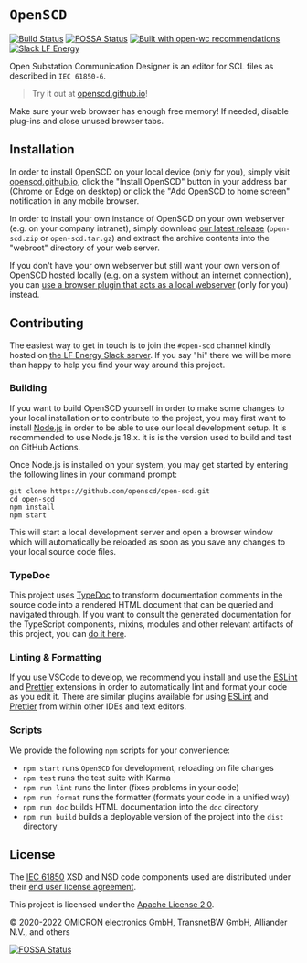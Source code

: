 # `OpenSCD`

[![Build Status](https://travis-ci.org/openscd/open-scd.svg?branch=main)](https://travis-ci.org/openscd/open-scd)
[![FOSSA Status](https://app.fossa.com/api/projects/git%2Bgithub.com%2Fopenscd%2Fopen-scd.svg?type=shield)](https://app.fossa.com/projects/git%2Bgithub.com%2Fopenscd%2Fopen-scd?ref=badge_shield)
[![Built with open-wc recommendations](https://img.shields.io/badge/built%20with-open--wc-blue.svg)](https://github.com/open-wc)
[![Slack LF Energy](https://img.shields.io/badge/LF%20Energy%20Slack-%20%23OpenSCD%20chat-purple?logo=slack&color=2aa198&labelColor=6c71c4)](https://lfenergy.slack.com/archives/C03LH7EUP34)

Open Substation Communication Designer is an editor for SCL files as described in `IEC 61850-6`.

> Try it out at [openscd.github.io](https://openscd.github.io)!

Make sure your web browser has enough free memory! If needed, disable plug-ins and close unused browser tabs.

## Installation

In order to install OpenSCD on your local device (only for you), simply visit [openscd.github.io](https://openscd.github.io), click the "Install OpenSCD" button in your address bar (Chrome or Edge on desktop) or click the "Add OpenSCD to home screen" notification in any mobile browser.

In order to install your own instance of OpenSCD on your own webserver (e.g. on your company intranet), simply download [our latest release](https://github.com/openscd/open-scd/releases/latest) (`open-scd.zip` or `open-scd.tar.gz`) and extract the archive contents into the "webroot" directory of your web server.

If you don't have your own webserver but still want your own version of OpenSCD hosted locally (e.g. on a system without an internet connection), you can [use a browser plugin that acts as a local webserver](https://github.com/openscd/open-scd/wiki/Install-OpenSCD#offline) (only for you) instead.

## Contributing

The easiest way to get in touch is to join the `#open-scd` channel kindly hosted on [the LF Energy Slack server](https://lfenergy.slack.com/archives/C03LH7EUP34). 
If you say "hi" there we will be more than happy to help you find your way around this project.

### Building

If you want to build OpenSCD yourself in order to make some changes to your local installation or to contribute to the project, you may first want to install [Node.js](https://nodejs.org/) in order to be able to use our local development setup. It is recommended to use Node.js 18.x. it is is the version used to build and test on GitHub Actions.

Once Node.js is installed on your system, you may get started by entering the following lines in your command prompt:

```
git clone https://github.com/openscd/open-scd.git
cd open-scd
npm install
npm start
```

This will start a local development server and open a browser window which will automatically be reloaded as soon as you save any changes to your local source code files.

### TypeDoc

This project uses [TypeDoc](https://typedoc.org/) to transform documentation comments in the source code into a rendered HTML document that can be queried and navigated through. If you want to consult the generated documentation for the TypeScript components, mixins, modules and other relevant artifacts of this project, you can [do it here](https://openscd.github.io/doc/).

### Linting & Formatting

If you use VSCode to develop, we recommend you install and use the [ESLint](https://marketplace.visualstudio.com/items?itemName=dbaeumer.vscode-eslint) and [Prettier](https://marketplace.visualstudio.com/items?itemName=esbenp.prettier-vscode) extensions in order to automatically lint and format your code as you edit it. There are similar plugins available for using [ESLint](https://eslint.org/) and [Prettier](https://prettier.io/) from within other IDEs and text editors.

### Scripts

We provide the following `npm` scripts for your convenience:

- `npm start` runs `OpenSCD` for development, reloading on file changes
- `npm test` runs the test suite with Karma
- `npm run lint` runs the linter (fixes problems in your code)
- `npm run format` runs the formatter (formats your code in a unified way)
- `npm run doc` builds HTML documentation into the `doc` directory
- `npm run build` builds a deployable version of the project into the `dist` directory

## License

The [IEC 61850](https://webstore.iec.ch/publication/63319) XSD and NSD code components used are
distributed under their [end user license agreement](CC-EULA.pdf).

This project is licensed under the [Apache License 2.0](LICENSE.md).

&copy; 2020-2022 OMICRON electronics GmbH, TransnetBW GmbH, Alliander N.V., and others

[![FOSSA Status](https://app.fossa.com/api/projects/git%2Bgithub.com%2Fopenscd%2Fopen-scd.svg?type=large)](https://app.fossa.com/projects/git%2Bgithub.com%2Fopenscd%2Fopen-scd?ref=badge_large)
